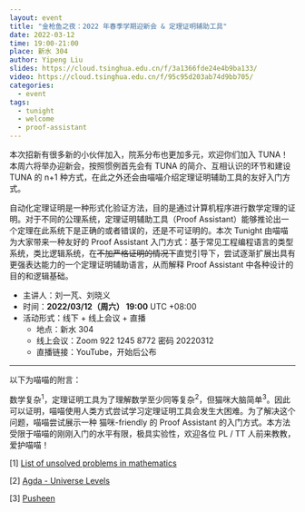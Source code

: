 ```yaml
---
layout: event
title: "金枪鱼之夜：2022 年春季学期迎新会 & 定理证明辅助工具"
date: 2022-03-12
time: 19:00-21:00
place: 新水 304
author: Yipeng Liu
slides: https://cloud.tsinghua.edu.cn/f/3a1366fde24e4b9ba133/
video: https://cloud.tsinghua.edu.cn/f/95c95d203ab74d9bb705/
categories:
  - event
tags:
  - tunight
  - welcome
  - proof-assistant
---
```


本次招新有很多新的小伙伴加入，院系分布也更加多元，欢迎你们加入 TUNA！本周六将举办迎新会，按照惯例首先会有 TUNA 的简介、互相认识的环节和建设 TUNA 的 n+1 种方式，在此之外还会由喵喵介绍定理证明辅助工具的友好入门方式。

自动化定理证明是一种形式化验证方法，目的是通过计算机程序进行数学定理的证明。对于不同的公理系统，定理证明辅助工具（Proof Assistant）能够推论出一个定理在此系统下是正确的或者错误的，还是不可证明的。本次 Tunight 由喵喵为大家带来一种友好的 Proof Assistant 入门方式：基于常见工程编程语言的类型系统，类比逻辑系统，在<del>不加严格证明的情况下</del>直觉引导下，尝试逐渐扩展出具有更强表达能力的一个定理证明辅助语言，从而解释 Proof Assistant 中各种设计的目的和逻辑基础。

* 主讲人：刘一芃、刘晓义
* 时间：**2022/03/12（周六） 19:00** UTC +08:00
* 活动形式：线下 + 线上会议 + 直播
  * 地点：新水 304
  * 线上会议：Zoom 922 1245 8772 密码 20220312
  * 直播链接：YouTube，开始后公布

___

以下为喵喵的附言：

数学复杂<sup>1</sup>，定理证明工具为了理解数学至少同等复杂<sup>2</sup>，但猫咪大脑简单<sup>3</sup>。因此可以证明，喵喵使用人类方式尝试学习定理证明工具会发生大困难。为了解决这个问题，喵喵尝试展示一种 猫咪-friendly 的 Proof Assistant 的入门方式。本方法受限于喵喵的刚刚入门的水平有限，极具实验性，欢迎各位 PL / TT 人前来教教，爱护喵喵！

[1] [List of unsolved problems in mathematics](https://en.wikipedia.org/wiki/List_of_unsolved_problems_in_mathematics)

[2] [Agda - Universe Levels](https://agda.readthedocs.io/en/latest/language/universe-levels.html)

[3] [Pusheen](http://pusheen.com/)
